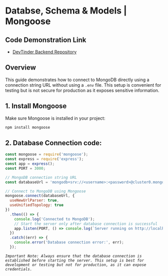 # Databse, Schema & Models | Mongoose

## Code Demonstration Link

* [DevTinder Backend Repository](https://github.com/akshadjaiswal/devTinder-backend)

## Overview
This guide demonstrates how to connect to MongoDB directly using a connection string URL without using a `.env` file. This setup is convenient for testing but is not secure for production as it exposes sensitive information.

## 1. Install Mongoose
Make sure Mongoose is installed in your project:
```bash
npm install mongoose
```

## 2. Database Connection code:

```javascript
const mongoose = require('mongoose');
const express = require('express');
const app = express();
const PORT = 3000;

// MongoDB connection string URL
const databaseUrl = 'mongodb+srv://<username>:<password>@cluster0.mongodb.net/myDatabase?retryWrites=true&w=majority';

// Connect to MongoDB using Mongoose
mongoose.connect(databaseUrl, {
  useNewUrlParser: true,
  useUnifiedTopology: true
})
  .then(() => {
    console.log('Connected to MongoDB');
    // Start the server only after database connection is successful
    app.listen(PORT, () => console.log(`Server running on http://localhost:${PORT}`));
  })
  .catch((err) => {
    console.error('Database connection error:', err);
  });
```

*`Important Note: Always ensure that the database connection is established before starting the server. This setup is best for development or testing but not for production, as it can expose credentials.`*